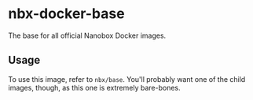 # nbx-docker-base
The base for all official Nanobox Docker images.

## Usage

To use this image, refer to `nbx/base`. You'll probably want one of the child
images, though, as this one is extremely bare-bones.
